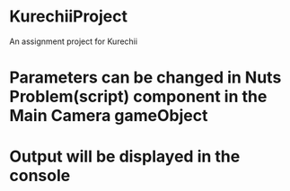 # KurechiiProject
An assignment project for Kurechii

# Parameters can be changed in Nuts Problem(script) component in the Main Camera gameObject

# Output will be displayed in the console
